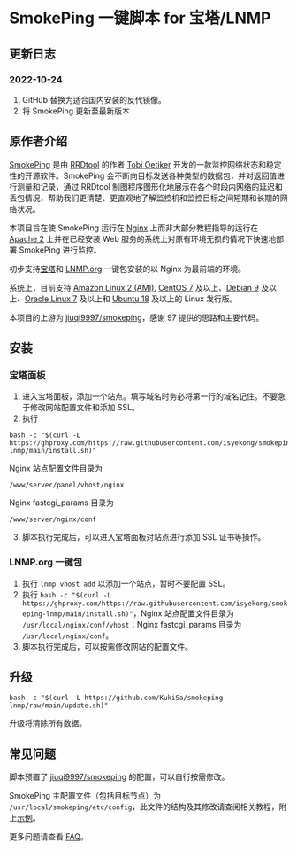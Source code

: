 # SmokePing 一键脚本 for 宝塔/LNMP

## 更新日志
### 2022-10-24
1. GitHub 替换为适合国内安装的反代镜像。
2. 将 SmokePing 更新至最新版本

## 原作者介绍
[SmokePing](https://oss.oetiker.ch/smokeping) 是由 [RRDtool](https://oss.oetiker.ch/rrdtool) 的作者 [Tobi Oetiker](https://www.oetiker.ch) 开发的一款监控网络状态和稳定性的开源软件。SmokePing 会不断向目标发送各种类型的数据包，并对返回值进行测量和记录，通过 RRDtool 制图程序图形化地展示在各个时段内网络的延迟和丢包情况，帮助我们更清楚、更直观地了解监控机和监控目标之间短期和长期的网络状况。

本项目旨在使 SmokePing 运行在 [Nginx](https://nginx.org) 上而非大部分教程指导的运行在 [Apache 2](https://httpd.apache.org) 上并在已经安装 Web 服务的系统上对原有环境无损的情况下快速地部署 SmokePing 进行监控。

初步支持[宝塔](https://bt.cn)和 [LNMP.org](https://lnmp.org) 一键包安装的以 Nginx 为最前端的环境。 

系统上，目前支持 [Amazon Linux 2 (AMI)](https://aws.amazon.com/amazon-linux-2), [CentOS 7](https://www.centos.org) 及以上、[Debian 9](https://www.debian.org) 及以上、[Oracle Linux 7](https://www.oracle.com/linux) 及以上和 [Ubuntu 18](https://ubuntu.com) 及以上的 Linux 发行版。

本项目的上游为 [jiuqi9997/smokeping](https://github.com/jiuqi9997/smokeping)，感谢 97 提供的思路和主要代码。

## 安装
### 宝塔面板
1. 进入宝塔面板，添加一个站点。填写域名时务必将第一行的域名记住。不要急于修改网站配置文件和添加 SSL。
2. 执行 
```
bash -c "$(curl -L https://ghproxy.com/https://raw.githubusercontent.com/isyekong/smokeping-lnmp/main/install.sh)"
```
Nginx 站点配置文件目录为 
```
/www/server/panel/vhost/nginx
```
Nginx fastcgi_params 目录为 
```
/www/server/nginx/conf
```
3. 脚本执行完成后，可以进入宝塔面板对站点进行添加 SSL 证书等操作。

### LNMP.org 一键包
1. 执行 `lnmp vhost add` 以添加一个站点，暂时不要配置 SSL。
2. 执行 `bash -c "$(curl -L https://ghproxy.com/https://raw.githubusercontent.com/isyekong/smokeping-lnmp/main/install.sh)"`，Nginx 站点配置文件目录为 `/usr/local/nginx/conf/vhost`；Nginx fastcgi_params 目录为 `/usr/local/nginx/conf`。
3. 脚本执行完成后，可以按需修改网站的配置文件。

## 升级
```
bash -c "$(curl -L https://github.com/KukiSa/smokeping-lnmp/raw/main/update.sh)"
```
升级将清除所有数据。

## 常见问题
脚本预置了 [jiuqi9997/smokeping](https://github.com/jiuqi9997/smokeping) 的配置，可以自行按需修改。

SmokePing 主配置文件（包括目标节点）为 `/usr/local/smokeping/etc/config`，此文件的结构及其修改请查阅相关教程，附上[示例](https://oss.oetiker.ch/smokeping/doc/smokeping_examples.en.html)。

更多问题请查看 [FAQ](https://github.com/KukiSa/smokeping-lnmp/blob/main/faq.md)。
